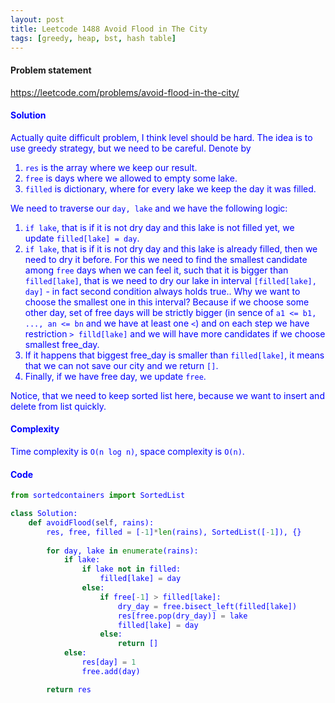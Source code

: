 ```yaml
---
layout: post
title: Leetcode 1488 Avoid Flood in The City
tags: [greedy, heap, bst, hash table]
---
```


#### Problem statement

<a href="https://leetcode.com/problems/avoid-flood-in-the-city/"> <font color = blue>https://leetcode.com/problems/avoid-flood-in-the-city/

#### Solution
Actually quite difficult problem, I think level should be hard. The idea is to use greedy strategy, but we need to be careful. Denote by

1. `res` is the array where we keep our result.
2. `free` is days where we allowed to empty some lake.
3. `filled` is dictionary, where for every lake we keep the day it was filled.

We need to traverse our `day, lake` and we have the following logic:
1. `if lake`, that is if it is not dry day and this lake is not filled yet, we update `filled[lake] = day`.
2. `if lake`, that is if it is not dry day and this lake is already filled, then we need to dry it before. For this we need to find the smallest candidate among `free` days when we can feel it, such that it is bigger than `filled[lake]`, that is we need to dry our lake in interval `[filled[lake], day]` - in fact second condition always holds true.. Why we want to choose the smallest one in this interval? Because if we choose some other day, set of free days will be strictly bigger (in sence of `a1 <= b1, ..., an <= bn` and we have at least one `<`) and on each step we have restriction `> filld[lake]` and we will have more candidates if we choose smallest free_day.
3. If it happens that biggest free_day is smaller than `filled[lake]`, it means that we can not save our city and we return `[]`.
4. Finally, if we have free day, we update `free`.

Notice, that we need to keep sorted list here, because we want to insert and delete from list quickly.

#### Complexity
Time complexity is `O(n log n)`, space complexity is `O(n)`.

#### Code
```python
from sortedcontainers import SortedList

class Solution:
    def avoidFlood(self, rains):
        res, free, filled = [-1]*len(rains), SortedList([-1]), {}
        
        for day, lake in enumerate(rains):
            if lake: 
                if lake not in filled:
                    filled[lake] = day
                else:
                    if free[-1] > filled[lake]:
                        dry_day = free.bisect_left(filled[lake])
                        res[free.pop(dry_day)] = lake
                        filled[lake] = day
                    else:
                        return []
            else:
                res[day] = 1
                free.add(day)

        return res
```
